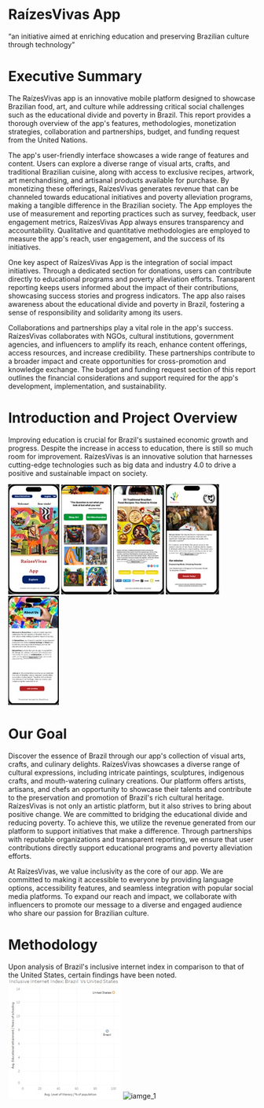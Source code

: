 # RaízesVivas App 
“an initiative aimed at enriching education and preserving Brazilian culture through technology”

# Executive Summary
The RaízesVivas app is an innovative mobile platform designed to showcase Brazilian food, art, and culture while addressing critical social challenges such as the educational divide and poverty in Brazil. This report provides a thorough overview of the app's features, methodologies, monetization strategies, collaboration and partnerships, budget, and funding request from the United Nations.

The app's user-friendly interface showcases a wide range of features and content. Users can explore a diverse range of visual arts, crafts, and traditional Brazilian cuisine, along with access to exclusive recipes, artwork, art merchandising, and artisanal products available for purchase. By monetizing these offerings, RaízesVivas generates revenue that can be channeled towards educational initiatives and poverty alleviation programs, making a tangible difference in the Brazilian society. The App employes the use of measurement and reporting practices such as survey, feedback, user engagement metrics, RaízesVivas App always ensures transparency and accountability. Qualitative and quantitative methodologies are employed to measure the app's reach, user engagement, and the success of its initiatives. 

One key aspect of RaízesVivas App is the integration of social impact initiatives. Through a dedicated section for donations, users can contribute directly to educational programs and poverty alleviation efforts. Transparent reporting keeps users informed about the impact of their contributions, showcasing success stories and progress indicators. The app also raises awareness about the educational divide and poverty in Brazil, fostering a sense of responsibility and solidarity among its users.

Collaborations and partnerships play a vital role in the app's success. RaízesVivas collaborates with NGOs, cultural institutions, government agencies, and influencers to amplify its reach, enhance content offerings, access resources, and increase credibility. These partnerships contribute to a broader impact and create opportunities for cross-promotion and knowledge exchange. The budget and funding request section of this report outlines the financial considerations and support required for the app's development, implementation, and sustainability. 


# Introduction and Project Overview
Improving education is crucial for Brazil's sustained economic growth and progress. Despite the increase in access to education, there is still so much room for improvement. 
RaízesVivas is an innovative solution that harnesses cutting-edge technologies such as big data and industry 4.0 to drive a positive and sustainable impact on society.

![iamge_1](./images/Picture1.jpg)   ![iamge_1](./images/Picture2.png)   ![iamge_1](./images/Picture3.jpg)  ![iamge_1](./images/Picture4.jpg)  ![iamge_1](./images/Picture5.jpg)



# Our Goal
Discover the essence of Brazil through our app's collection of visual arts, crafts, and culinary delights. RaízesVivas showcases a diverse range of cultural expressions, including intricate paintings, sculptures, indigenous crafts, and mouth-watering culinary creations. Our platform offers artists, artisans, and chefs an opportunity to showcase their talents and contribute to the preservation and promotion of Brazil's rich cultural heritage.
RaízesVivas is not only an artistic platform, but it also strives to bring about positive change. We are committed to bridging the educational divide and reducing poverty. To achieve this, we utilize the revenue generated from our platform to support initiatives that make a difference. Through partnerships with reputable organizations and transparent reporting, we ensure that user contributions directly support educational programs and poverty alleviation efforts.

At RaízesVivas, we value inclusivity as the core of our app. We are committed to making it accessible to everyone by providing language options, accessibility features, and seamless integration with popular social media platforms. To expand our reach and impact, we collaborate with influencers to promote our message to a diverse and engaged audience who share our passion for Brazilian culture.


# Methodology
Upon analysis of Brazil's inclusive internet index in comparison to that of the United States, certain findings have been noted.
![iamge_1](./images/Picture6.jpg)  ![iamge_1](./images/Picture7.jpg)


